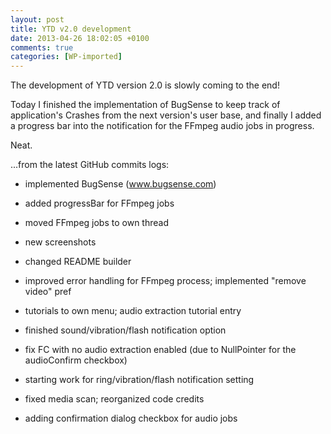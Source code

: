 ```yaml
---
layout: post
title: YTD v2.0 development
date: 2013-04-26 18:02:05 +0100
comments: true
categories: [WP-imported]
---
```


The development of YTD version 2.0 is slowly coming to the end!

Today I finished the implementation of BugSense to keep track of application's Crashes from the next version's user base, and finally I added a progress bar into the notification for the FFmpeg audio jobs in progress.

Neat.

...from the latest GitHub commits logs:



	
  * implemented BugSense (www.bugsense.com)

	
  * added progressBar for FFmpeg jobs

	
  * moved FFmpeg jobs to own thread

	
  * new screenshots

	
  * changed README builder

	
  * improved error handling for FFmpeg process; implemented "remove video" pref

	
  * tutorials to own menu; audio extraction tutorial entry

	
  * finished sound/vibration/flash notification option

	
  * fix FC with no audio extraction enabled (due to NullPointer for the audioConfirm checkbox)

	
  * starting work for ring/vibration/flash notification setting

	
  * fixed media scan; reorganized code credits

	
  * adding confirmation dialog checkbox for audio jobs


